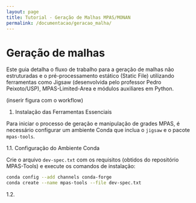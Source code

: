 ```yaml
---
layout: page
title: Tutorial - Geração de Malhas MPAS/MONAN
permalink: /documentacao/geracao_malha/
---
```


# Geração de malhas

Este guia detalha o fluxo de trabalho para a geração de malhas não estruturadas e o pré-processamento estático (Static File) utilizando ferramentas como Jigsaw (desenvolvida pelo professor Pedro Peixoto/USP), MPAS-Limited-Area e módulos auxiliares em Python.

(inserir figura com o workflow)

1. Instalação das Ferramentas Essenciais

Para iniciar o processo de geração e manipulação de grades MPAS, é necessário configurar um ambiente Conda que inclua o `jigsaw` e o pacote `mpas-tools`.

1.1. Configuração do Ambiente Conda

Crie o arquivo `dev-spec.txt` com os requisitos (obtidos do repositório MPAS-Tools) e execute os comandos de instalação:

```bash
conda config --add channels conda-forge
conda create --name mpas-tools --file dev-spec.txt
```

1.2. 